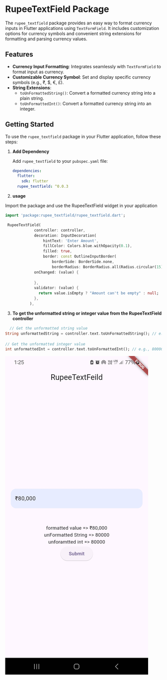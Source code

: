 # RupeeTextField Package

The `rupee_textfield` package provides an easy way to format currency inputs in Flutter applications using `TextFormField`. It includes customization options for currency symbols and convenient string extensions for formatting and parsing currency values.

## Features

- **Currency Input Formatting**: Integrates seamlessly with `TextFormField` to format input as currency.
- **Customizable Currency Symbol**: Set and display specific currency symbols (e.g., ₹, $, €, £).
- **String Extensions**:
  - `toUnFormattedString()`: Convert a formatted currency string into a plain string.
  - `toUnFormattedInt()`: Convert a formatted currency string into an integer.

## Getting Started

To use the `rupee_textfield` package in your Flutter application, follow these steps:

1. **Add Dependency**

   Add `rupee_textfield` to your `pubspec.yaml` file:

   ```yaml
   dependencies:
     flutter:
       sdk: flutter
     rupee_textfield: ^0.0.3
   ```

2. **usage**

 Import the package and use the RupeeTextField widget in your application

 ```dart
 import 'package:rupee_textfield/rupee_textfield.dart';
 ```
    
 ```dart
  RupeeTextField(
              controller: controller,
              decoration: InputDecoration(
                  hintText: 'Enter Amount',
                  fillColor: Colors.blue.withOpacity(0.1),
                  filled: true,
                  border: const OutlineInputBorder(
                      borderSide: BorderSide.none,
                      borderRadius: BorderRadius.all(Radius.circular(15)))),
              onChanged: (value) {
                
              },
              validator: (value) {
                return value.isEmpty ? "Amount can't be empty" : null;
              },
            ),
```
3. **To get the unformatted string or integer value from the RupeeTextField controller**

```dart
  // Get the unformatted string value
String unformattedString = controller.text.toUnFormattedString(); // e.g., "80000"

// Get the unformatted integer value
int unformattedInt = controller.text.toUnFormattedInt(); // e.g., 80000
```

![Alt text](./screenshots/Screenshot_20240824_132540.jpg)
